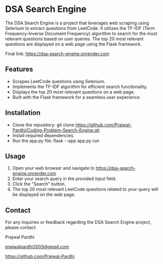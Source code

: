 # DSA Search Engine

The DSA Search Engine is a project that leverages web scraping using Selenium to extract questions from LeetCode. It utilizes the TF-IDF (Term Frequency-Inverse Document Frequency) algorithm to search for the most relevant questions based on user queries. The top 20 most relevant questions are displayed on a web page using the Flask framework.

Final link: https://dsa-search-engine.onrender.com

## Features

- Scrapes LeetCode questions using Selenium.
- Implements the TF-IDF algorithm for efficient search functionality.
- Displays the top 20 most relevant questions on a web page.
- Built with the Flask framework for a seamless user experience.

## Installation
- Clone the repository: git clone https://github.com/Prajwal-Pardhi/Coding-Problem-Search-Engine.git
- Install required dependencies.
- Run the app.py file:  flask --app app.py run

## Usage
1. Open your web browser and navigate to https://dsa-search-engine.onrender.com 
2. Enter your search query in the provided input field.
3. Click the "Search" button.
4. The top 20 most relevant LeetCode questions related to your query will be displayed on the web page.
   
## Contact
For any inquiries or feedback regarding the DSA Search Engine project, please contact:


Prajwal Pardhi
 
prajwalpardhi2003@gmail.com
 
https://github.com/Prajwal-Pardhi
